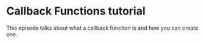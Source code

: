 # Callback Functions tutorial

This episode talks about what a callback function is and how you can create one.